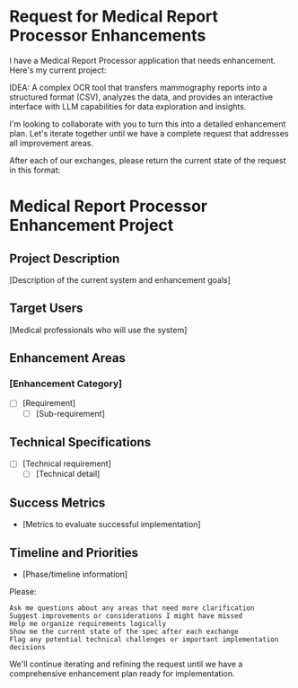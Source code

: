# Request for Medical Report Processor Enhancements

I have a Medical Report Processor application that needs enhancement. Here's my current project:

IDEA: A complex OCR tool that transfers mammography reports into a structured format (CSV), analyzes the data, and provides an interactive interface with LLM capabilities for data exploration and insights.

I'm looking to collaborate with you to turn this into a detailed enhancement plan. Let's iterate together until we have a complete request that addresses all improvement areas.

After each of our exchanges, please return the current state of the request in this format:

# Medical Report Processor Enhancement Project
## Project Description
[Description of the current system and enhancement goals]

## Target Users
[Medical professionals who will use the system]

## Enhancement Areas
### [Enhancement Category]
- [ ] [Requirement]
    - [ ] [Sub-requirement]

## Technical Specifications
- [ ] [Technical requirement]
    - [ ] [Technical detail]

## Success Metrics
- [Metrics to evaluate successful implementation]

## Timeline and Priorities
- [Phase/timeline information]

Please:

    Ask me questions about any areas that need more clarification
    Suggest improvements or considerations I might have missed
    Help me organize requirements logically
    Show me the current state of the spec after each exchange
    Flag any potential technical challenges or important implementation decisions

We'll continue iterating and refining the request until we have a comprehensive enhancement plan ready for implementation.